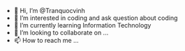 - 👋 Hi, I’m @Tranquocvinh
- 👀 I’m interested in coding and ask question about coding
- 🌱 I’m currently learning Information Technology
- 💞️ I’m looking to collaborate on ...
- 📫 How to reach me ...

<!---
Tranquocvinh/Tranquocvinh is a ✨ special ✨ repository because its `README.md` (this file) appears on your GitHub profile.
You can click the Preview link to take a look at your changes.
--->
